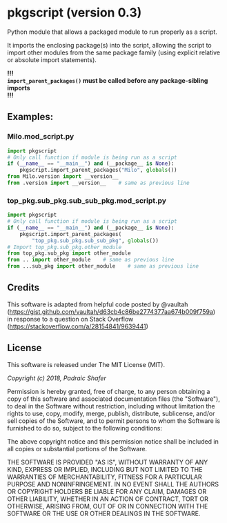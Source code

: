 # pkgscript (version 0.3)

Python module that allows a packaged module to run properly as a script. 

It imports the enclosing package(s) into the script, allowing the script to 
import other modules from the same package family (using explicit relative or 
absolute import statements).

**!!!  
`import_parent_packages()` must be called before any package-sibling imports  
!!!**


## Examples:

### Milo.mod_script.py
```python
import pkgscript
# Only call function if module is being run as a script
if (__name__ == "__main__") and (__package__ is None):
    pkgscript.import_parent_packages("Milo", globals())
from Milo.version import __version__
from .version import __version__    # same as previous line
```
### top_pkg.sub_pkg.sub_sub_pkg.mod_script.py
```python
import pkgscript
# Only call function if module is being run as a script
if (__name__ == "__main__") and (__package__ is None):
    pkgscript.import_parent_packages(
        "top_pkg.sub_pkg.sub_sub_pkg", globals())
# Import top_pkg.sub_pkg.other_module
from top_pkg.sub_pkg import other_module
from .. import other_module    # same as previous line
from ...sub_pkg import other_module    # same as previous line
```

## Credits

This software is adapted from helpful code posted by @vaultah  
    (https://gist.github.com/vaultah/d63cb4c86be2774377aa674b009f759a)  
    in response to a question on Stack Overflow  
    (https://stackoverflow.com/a/28154841/9639441)


## License

This software is released under The MIT License (MIT).

_Copyright (c) 2018, Padraic Shafer_

Permission is hereby granted, free of charge, to any person obtaining a
copy of this software and associated documentation files (the "Software"),
to deal in the Software without restriction, including without limitation
the rights to use, copy, modify, merge, publish, distribute, sublicense,
and/or sell copies of the Software, and to permit persons to whom the
Software is furnished to do so, subject to the following conditions:

The above copyright notice and this permission notice shall be included in
all copies or substantial portions of the Software.

THE SOFTWARE IS PROVIDED "AS IS", WITHOUT WARRANTY OF ANY KIND, EXPRESS OR
IMPLIED, INCLUDING BUT NOT LIMITED TO THE WARRANTIES OF MERCHANTABILITY,
FITNESS FOR A PARTICULAR PURPOSE AND NONINFRINGEMENT. IN NO EVENT SHALL THE
AUTHORS OR COPYRIGHT HOLDERS BE LIABLE FOR ANY CLAIM, DAMAGES OR OTHER
LIABILITY, WHETHER IN AN ACTION OF CONTRACT, TORT OR OTHERWISE, ARISING
FROM, OUT OF OR IN CONNECTION WITH THE SOFTWARE OR THE USE OR OTHER
DEALINGS IN THE SOFTWARE.